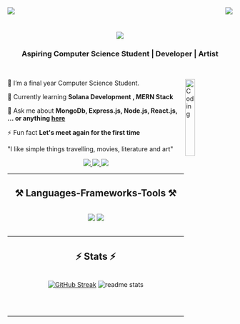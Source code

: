 <img src="https://user-images.githubusercontent.com/74038190/225813708-98b745f2-7d22-48cf-9150-083f1b00d6c9.gif">


<img align="right" src="https://visitor-badge.laobi.icu/badge?page_id=SandeepMahto17.SandeepMahto17" />

<h1 align="center">
    <img src="https://readme-typing-svg.herokuapp.com/?font=Righteous&size=35&center=true&vCenter=true&width=500&height=70&duration=4000&lines=Hello+World!+👋;+I'm+Sandeep+Kumar+Mahto!;" />
</h1>


<h3 align="center">Aspiring Computer Science Student | Developer | Artist</h3>

<br/>
<div display:block>
    
<img align="right" alt="Coding" width="21%"  src="https://user-images.githubusercontent.com/74038190/229223263-cf2e4b07-2615-4f87-9c38-e37600f8381a.gif">

    
   🔭 I’m a final year Computer Science Student.
   
   🌱 Currently learning **Solana Development , MERN Stack**
  
  💬 Ask me about **MongoDb, Express.js, Node.js, React.js, ... or anything [here](https://github.com/SandeepMahto17/SandeepMahto17/issues)**
  
  ⚡ Fun fact **Let's meet again for the first time**
  
  "I like simple things travelling, movies, literature and art"
  
  </div>
  
<div align="center"> 
    
  <a href="mailto:kumasandeep46@gmail.com">
    <img src="https://img.shields.io/badge/Gmail-333333?style=for-the-badge&logo=gmail&logoColor=red" />
  </a>
  
  <a href="https://www.linkedin.com/in/sandeepmahto17/" target="_blank">
    <img src="https://img.shields.io/badge/LinkedIn-0077B5?style=for-the-badge&logo=linkedin&logoColor=white" target="_blank" />
  </a>
  
  <a href="https://www.youtube.com/@artisticsandy2505" target="_blank">
     <img src="https://img.shields.io/badge/Youtube-c61a09?style=for-the-badge&logo=youtube&logoColor=white" target="_blank" /> <!-- sqlite, safari, google-chrome are other good icon options -->
  </a>
</div>

 <hr/>
 
<h2 align="center">⚒️ Languages-Frameworks-Tools ⚒️</h2>
<br/>
<div align="center">
    <img src="https://skillicons.dev/icons?i=react,bootstrap,html,css,vscode,github,figma,tailwind,git,solidity" />
    <img src="https://skillicons.dev/icons?i=nodejs,python,javascript,express,django,mongodb,c,java,nextjs,mysql" /><br>
</div>

<br/>
<hr/>





<h2 align="center">⚡ Stats ⚡</h2>
<br>
<div align=center>
  <a href="https://git.io/streak-stats"><img src="https://github-readme-streak-stats-one-rouge.vercel.app?user=SandeepMahto17&theme=react&card_width=390" alt="GitHub Streak" /></a>
  
  <img  src="https://github-readme-stats-salesp07.vercel.app/api?username=SandeepMahto17&theme=react&card_width=390&rank_icon=github&border_radius=10" alt="readme stats" />
  <br/>

</div>

<br/><br/>

<hr/>




